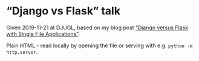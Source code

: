 # “Django vs Flask” talk

Given 2019-11-21 at DJUGL, based on my blog post [“Django versus Flask with
Single File
Applications”](https://adamj.eu/tech/2019/04/03/django-versus-flask-with-single-file-applications/).


Plain HTML - read locally by opening the file or serving with e.g.
`python -m http.server`.

